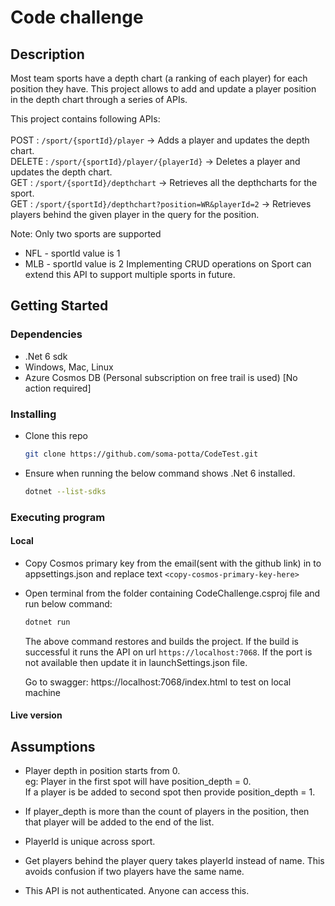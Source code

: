 # Code challenge 

## Description

Most team sports have a depth chart (a ranking of each player) for each position they have. This project allows to add and update a player position in the depth chart through a series of APIs.

This project contains following APIs:<br/><br/>
POST   : `/sport/{sportId}/player` -> Adds a player and updates the depth chart.<br/>
DELETE : `/sport/{sportId}/player/{playerId}` -> Deletes a player and updates the depth chart.<br/>
GET  : `/sport/{sportId}/depthchart` ->  Retrieves all the depthcharts for the sport.<br/>
GET  : `/sport/{sportId}/depthchart?position=WR&playerId=2` ->  Retrieves players behind the given player in the query for the position.<br/>

Note: Only two sports are supported 
 - NFL - sportId value is 1
 - MLB - sportId value is 2
Implementing CRUD operations on Sport can extend this API to support multiple sports in future.

## Getting Started

### Dependencies

* .Net 6 sdk
* Windows, Mac, Linux
* Azure Cosmos DB (Personal subscription on free trail is used) [No action required]

### Installing

* Clone this repo
  ```sh
  git clone https://github.com/soma-potta/CodeTest.git
  ```
* Ensure when running the below command shows .Net 6 installed.
  ```sh
  dotnet --list-sdks
  ```

### Executing program

#### Local

* Copy Cosmos primary key from the email(sent with the github link) in to appsettings.json and replace text `<copy-cosmos-primary-key-here>` 

* Open terminal from the folder containing CodeChallenge.csproj file and run below command:
  ```sh
  dotnet run
  ```
  The above command restores and builds the project. If the build is successful it runs the API on url `https://localhost:7068`. If the port is not available then update it in launchSettings.json file.

  Go to swagger: https://localhost:7068/index.html to test on local machine


#### Live version

## Assumptions 

* Player depth in position starts from 0.<br/>
  eg: Player in the first spot will have position_depth = 0.<br/>
      If a player is be added to second spot then provide position_depth = 1.

* If player_depth is more than the count of players in the position, then that player will be added to the end of the list.

* PlayerId is unique across sport.

* Get players behind the player query takes playerId instead of name. This avoids confusion if two players have the same name.

* This API is not authenticated. Anyone can access this.